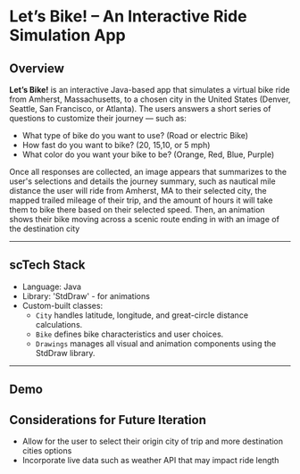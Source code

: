 # Let’s Bike! – An Interactive Ride Simulation App  

## Overview  
**Let’s Bike!** is an interactive Java-based app that simulates a virtual bike ride from Amherst, Massachusetts, to a chosen city in the United States (Denver, Seattle, San Francisco, or Atlanta).
The users answers a short series of questions to customize their journey — such as: 
- What type of bike do you want to use? (Road or electric Bike)
- How fast do you want to bike? (20, 15,10, or 5 mph)
- What color do you want your bike to be? (Orange, Red, Blue, Purple)

Once all responses are collected, an image appears that summarizes to the user's selections and details the journey summary, such as nautical mile distance the user will ride from Amherst, MA to 
their selected city, the mapped trailed mileage of their trip, and the amount of hours it will take them to bike there based on their selected speed. Then, an animation shows 
their bike moving across a scenic route ending in with an image of the destination city 

---

## scTech Stack  
- Language: Java  
- Library: 'StdDraw' - for animations
- Custom-built classes:
  - `City` handles latitude, longitude, and great-circle distance calculations.
  - `Bike` defines bike characteristics and user choices.
  - `Drawings` manages all visual and animation components using the StdDraw library.
  
---

## Demo


## Considerations for Future Iteration
- Allow for the user to select their origin city of trip and more destination cities options
- Incorporate live data such as weather API that may impact ride length
